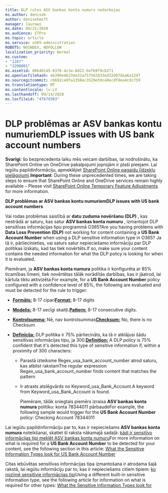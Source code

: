 ```yaml
---
title: DLP rules ASV bankas konta numurs nedarbojas
ms.author: deniseb
author: denisebmsft
manager: laurawi
ms.date: 04/21/2020
ms.audience: ITPro
ms.topic: article
ms.service: o365-administration
ROBOTS: NOINDEX, NOFOLLOW
localization_priority: Normal
ms.custom:
- "1287"
- "3200001"
ms.assetid: 80b40145-8376-4c3a-8d22-6efb9f9cb271
ms.openlocfilehash: eb399e4b23de32a757562833ed32d97daa6a1247
ms.sourcegitcommit: c6692ce0fa1358ec3529e59ca0ecdfdea4cdc759
ms.translationtype: MT
ms.contentlocale: lv-LV
ms.lasthandoff: 09/14/2020
ms.locfileid: "47679303"
---
```

# <a name="dlp-issues-with-us-bank-account-numbers"></a><span data-ttu-id="85d54-102">DLP problēmas ar ASV bankas kontu numuriem</span><span class="sxs-lookup"><span data-stu-id="85d54-102">DLP issues with US bank account numbers</span></span>

<span data-ttu-id="85d54-103">**Svarīgi**: šo bezprecedenta laiku mēs veicam darbības, lai nodrošinātu, ka SharePoint Online un OneDrive pakalpojumi joprojām ir plaši pieejami. Lai iegūtu papildinformāciju, apmeklējiet [SharePoint Online pagaidu līdzekļu pielāgojumi](https://aka.ms/ODSPAdjustments).</span><span class="sxs-lookup"><span data-stu-id="85d54-103">**Important**: During these unprecedented times, we are taking steps to ensure that SharePoint Online and OneDrive services remain highly available – Please visit [SharePoint Online Temporary Feature Adjustments](https://aka.ms/ODSPAdjustments) for more information.</span></span>

<span data-ttu-id="85d54-104">**DLP problēmas ar ASV bankas kontu numuriem**</span><span class="sxs-lookup"><span data-stu-id="85d54-104">**DLP issues with US bank account numbers**</span></span>

<span data-ttu-id="85d54-105">Vai rodas problēmas saistībā ar **datu zuduma novēršanu (DLP)** , kas nestrādā ar saturu, kas satur **ASV bankas konta numuru** , izmantojot DLP sensitīvas informācijas tipu programmā O365?</span><span class="sxs-lookup"><span data-stu-id="85d54-105">Are you having problems with **Data Loss Prevention (DLP)** not working for content containing a **US Bank Account Number** when using a DLP sensitive information type in O365?</span></span> <span data-ttu-id="85d54-106">Ja tā ir, pārliecinieties, vai saturs satur nepieciešamo informāciju par DLP politikas izskatu, kad tas tiek novērtēts.</span><span class="sxs-lookup"><span data-stu-id="85d54-106">If so, make sure your content contains the needed information for what the DLP policy is looking for when it is evaluated.</span></span>
  
<span data-ttu-id="85d54-107">Piemēram, ja **ASV bankas konta numura** politika ir konfigurēta ar 85% ticamības līmeni, tiek novērtētas tālāk norādītās darbības, kas ir jāatrod, lai kārtula tiktu aktivizēta:</span><span class="sxs-lookup"><span data-stu-id="85d54-107">For example, for a **US Bank Account Number** policy configured with a confidence level of 85%, the following are evaluated and must be detected for the rule to trigger:</span></span>
  
- <span data-ttu-id="85d54-108">**[Formāts:](https://docs.microsoft.com/microsoft-365/compliance/sensitive-information-type-entity-definitions#format-77)** 8-17 cipari</span><span class="sxs-lookup"><span data-stu-id="85d54-108">**[Format:](https://docs.microsoft.com/microsoft-365/compliance/sensitive-information-type-entity-definitions#format-77)** 8-17 digits</span></span>

- <span data-ttu-id="85d54-109">**[Modelis:](https://docs.microsoft.com/microsoft-365/compliance/sensitive-information-type-entity-definitions#pattern-77)** 8-17 secīgi skaitļi.</span><span class="sxs-lookup"><span data-stu-id="85d54-109">**[Pattern:](https://docs.microsoft.com/microsoft-365/compliance/sensitive-information-type-entity-definitions#pattern-77)** 8-17 consecutive digits.</span></span>

- <span data-ttu-id="85d54-110">**[Kontrolsumma:](https://docs.microsoft.com/microsoft-365/compliance/sensitive-information-type-entity-definitions#checksum-76)** Nē, nav kontrolsummas</span><span class="sxs-lookup"><span data-stu-id="85d54-110">**[Checksum:](https://docs.microsoft.com/microsoft-365/compliance/sensitive-information-type-entity-definitions#checksum-76)** No, there is no Checksum</span></span>

- <span data-ttu-id="85d54-111">**[Definīcija:](https://docs.microsoft.com/microsoft-365/compliance/sensitive-information-type-entity-definitions)** DLP politika ir 75% pārliecināts, ka tā ir atklājusi šādu sensitīvas informācijas tipu, ja 300.</span><span class="sxs-lookup"><span data-stu-id="85d54-111">**[Definition:](https://docs.microsoft.com/microsoft-365/compliance/sensitive-information-type-entity-definitions)** A DLP policy is 75% confident that it's detected this type of sensitive information if, within a proximity of 300 characters:</span></span>

  - <span data-ttu-id="85d54-112">Parastā izteiksme Regex_usa_bank_account_number atrod saturu, kas atbilst rakstam</span><span class="sxs-lookup"><span data-stu-id="85d54-112">The regular expression Regex_usa_bank_account_number finds content that matches the pattern</span></span>

  - <span data-ttu-id="85d54-113">Ir atrasts atslēgvārds no Keyword_usa_Bank_Account.</span><span class="sxs-lookup"><span data-stu-id="85d54-113">A keyword from Keyword_usa_Bank_Account is found.</span></span>

    <span data-ttu-id="85d54-114">Piemēram, tālāk sniegtais piemērs izraisa **ASV bankas konta numura** politiku: konta 78344011 pārbaude</span><span class="sxs-lookup"><span data-stu-id="85d54-114">For example, the following sample would trigger for the **US Bank Account Number** policy: Checking Account 78344011</span></span>

<span data-ttu-id="85d54-115">Lai iegūtu papildinformāciju par to, kas ir nepieciešams **ASV bankas konta numura** noteikšanai, skatiet šī raksta nākamajā sadaļā: [kādi ir sensitīvo informācijas tipi meklēt ASV bankas konta numuru](https://docs.microsoft.com/microsoft-365/compliance/sensitive-information-type-entity-definitions#us-bank-account-number)</span><span class="sxs-lookup"><span data-stu-id="85d54-115">For more information on what is required for a **US Bank Account Number** to be detected for your content, see the following section in this article: [What the Sensitive Information Types look for US Bank Account Number](https://docs.microsoft.com/microsoft-365/compliance/sensitive-information-type-entity-definitions#us-bank-account-number)</span></span>
  
<span data-ttu-id="85d54-116">Citas iebūvētas sensitīvas informācijas tipa izmantošana ir atrodama šajā rakstā, lai iegūtu informāciju par to, kas ir nepieciešams citiem tipiem: [ko nozīmē sensitīvie informācijas tipi](https://docs.microsoft.com/microsoft-365/compliance/sensitive-information-type-entity-definitions)</span><span class="sxs-lookup"><span data-stu-id="85d54-116">Using a different built-in sensitive information type, see the following article for information on what is required for other types: [What the Sensitive Information Types look for](https://docs.microsoft.com/microsoft-365/compliance/sensitive-information-type-entity-definitions)</span></span>
  